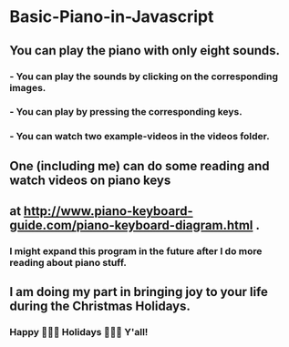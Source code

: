 # Basic-Piano-in-Javascript
## You can play the piano with only eight sounds.
### - You can play the sounds by clicking on the corresponding images.
### - You can play by pressing the corresponding keys.
### - You can watch two example-videos in the videos folder.
## One (including me) can do some reading and watch videos on piano keys 
##    at http://www.piano-keyboard-guide.com/piano-keyboard-diagram.html .
### I might expand this program in the future after I do more reading about piano stuff.

## I am doing my part in bringing joy to your life during the Christmas Holidays.
### Happy 🌟🍾🌲 Holidays 🌲🍾🌟 Y'all!
# 
